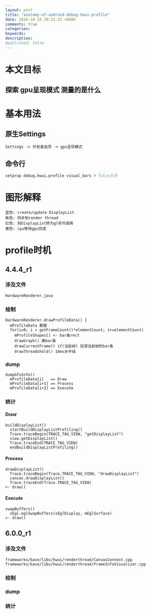 ```yaml
---
layout: post
title: "anatomy-of-android-debug-hwui-profile"
date: 2016-10-18 20:21:32 +0800
comments: true
categories: 
keywords: 
description: 
#published: false
---
```


# 本文目标

## 探索 gpu呈现模式 测量的是什么

# 基本用法

## 原生Settings

```
Settings -> 开发者选项 -> gpu呈现模式
```

## 命令行

```bash
setprop debug.hwui.profile visual_bars # false关闭
```

# 图形解释

```
蓝色: create/update DisplayList
紫色: 同步到render thread
红色: 将DisplayList转为gl命令调用
黄色: cpu等待gpu完成
```

# profile时机

## 4.4.4_r1

### 涉及文件

```
HardwareRenderer.java
```

### 绘制

```
HardwareRenderer.drawProfileData() {
  mProfileData 数据
  for(i=0; i < getFrameCount()*elementCount; i+=elementCount)
    mProfileShapes[] <- bar条rect
    drawGraph() 画bar条
    drawCurrentFrame() if(当前帧) 加深当前帧的bar条
    drawThreadshold() 16ms水平线
```

### dump

```
dumpGfxInfo()
  mProfileData[i]   == Draw
  mProfileData[i+1] == Process
  mProfileData[i+2] == Execute
```

### 统计

#### Draw

```
buildDisplayList()
  startBuildDisplayListProfiling()
  Trace.traceBegin(TRACE_TAG_VIEW, "getDisplayList")
  view.getDisplayList()
  Trace.traceEnd(TRACE_TAG_VIEW)
  endBuildDisplayListProfiling()
```

#### Process

```
drawDisplayList()
  Trace.traceBegin(Trace.TRACE_TAG_VIEW, "drawDisplayList")
  canvas.drawDisplayList()
  Trace.traceEnd(Trace.TRACE_TAG_VIEW)
<- draw()
```

#### Execute

```
swapBuffers()
  sEgl.eglSwapBuffers(sEglDisplay, mEglSurface)
<- draw()
```

## 6.0.0_r1

### 涉及文件

```
frameworks/base/libs/hwui/renderthread/CanvasContext.cpp
frameworks/base/libs/hwui/renderthread/FrameInfoVisualizer.cpp
```

### 绘制

### dump

### 统计